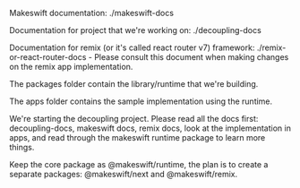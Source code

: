 Makeswift documentation: ./makeswift-docs

Documentation for project that we're working on: ./decoupling-docs

Documentation for remix (or it's called react router v7) framework: ./remix-or-react-router-docs - Please consult this document when making changes on the remix app implementation.

The packages folder contain the library/runtime that we're building.

The apps folder contains the sample implementation using the runtime.

We're starting the decoupling project. Please read all the docs first: decoupling-docs, makeswift docs, remix docs, look at the implementation in apps, and read through the makeswift runtime package to learn more things.

Keep the core package as @makeswift/runtime, the plan is to create a separate packages: @makeswift/next and
@makeswift/remix.

